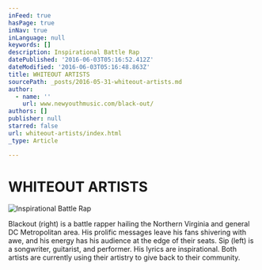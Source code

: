 ```yaml
---
inFeed: true
hasPage: true
inNav: true
inLanguage: null
keywords: []
description: Inspirational Battle Rap
datePublished: '2016-06-03T05:16:52.412Z'
dateModified: '2016-06-03T05:16:48.863Z'
title: WHITEOUT ARTISTS
sourcePath: _posts/2016-05-31-whiteout-artists.md
author:
  - name: ''
    url: www.newyouthmusic.com/black-out/
authors: []
publisher: null
starred: false
url: whiteout-artists/index.html
_type: Article

---
```

# WHITEOUT ARTISTS
![Inspirational Battle Rap](https://the-grid-user-content.s3-us-west-2.amazonaws.com/aeb99fb5-875e-4861-8c7c-2c5660d949f6.jpg)

Blackout (right) is a battle rapper hailing the Northern Virginia and general DC Metropolitan area. His prolific messages leave his fans shivering with awe, and his energy has his audience at the edge of their seats. Sip (left) is a songwriter, guitarist, and performer. His lyrics are inspirational. Both artists are currently using their artistry to give back to their community.